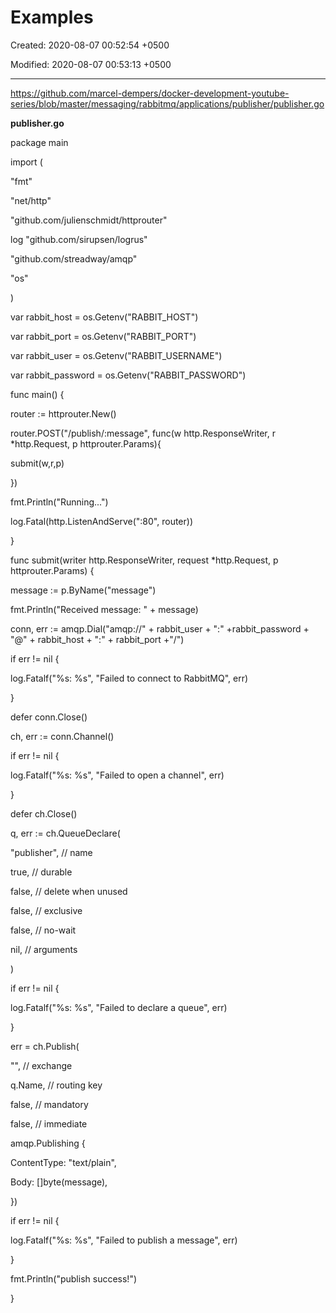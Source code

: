 # Examples

Created: 2020-08-07 00:52:54 +0500

Modified: 2020-08-07 00:53:13 +0500

---

<https://github.com/marcel-dempers/docker-development-youtube-series/blob/master/messaging/rabbitmq/applications/publisher/publisher.go>

**publisher.go**

package main



import (

"fmt"

"net/http"

"github.com/julienschmidt/httprouter"

log "github.com/sirupsen/logrus"

"github.com/streadway/amqp"

"os"

)



var rabbit_host = os.Getenv("RABBIT_HOST")

var rabbit_port = os.Getenv("RABBIT_PORT")

var rabbit_user = os.Getenv("RABBIT_USERNAME")

var rabbit_password = os.Getenv("RABBIT_PASSWORD")



func main() {



router := httprouter.New()



router.POST("/publish/:message", func(w http.ResponseWriter, r *http.Request, p httprouter.Params){

submit(w,r,p)

})



fmt.Println("Running...")

log.Fatal(http.ListenAndServe(":80", router))

}



func submit(writer http.ResponseWriter, request *http.Request, p httprouter.Params) {

message := p.ByName("message")



fmt.Println("Received message: " + message)



conn, err := amqp.Dial("amqp://" + rabbit_user + ":" +rabbit_password + "@" + rabbit_host + ":" + rabbit_port +"/")



if err != nil {

log.Fatalf("%s: %s", "Failed to connect to RabbitMQ", err)

}



defer conn.Close()



ch, err := conn.Channel()



if err != nil {

log.Fatalf("%s: %s", "Failed to open a channel", err)

}



defer ch.Close()



q, err := ch.QueueDeclare(

"publisher", // name

true, // durable

false, // delete when unused

false, // exclusive

false, // no-wait

nil, // arguments

)



if err != nil {

log.Fatalf("%s: %s", "Failed to declare a queue", err)

}



err = ch.Publish(

"", // exchange

q.Name, // routing key

false, // mandatory

false, // immediate

amqp.Publishing {

ContentType: "text/plain",

Body: []byte(message),

})



if err != nil {

log.Fatalf("%s: %s", "Failed to publish a message", err)

}



fmt.Println("publish success!")

}


